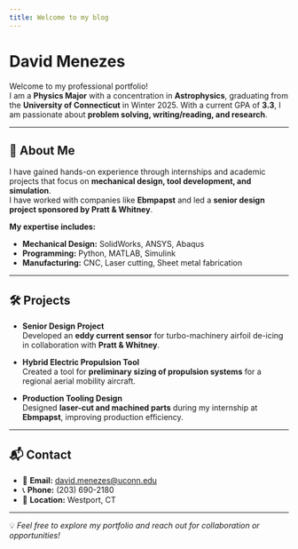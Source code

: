 ```yaml
---
title: Welcome to my blog
---
```

# David Menezes

Welcome to my professional portfolio!  
I am a **Physics Major** with a concentration in **Astrophysics**, graduating from the **University of Connecticut** in Winter 2025. With a current GPA of **3.3**, I am passionate about **problem solving, writing/reading, and research**.

---

## 🚀 About Me

I have gained hands-on experience through internships and academic projects that focus on **mechanical design, tool development, and simulation**.  
I have worked with companies like **Ebmpapst** and led a **senior design project sponsored by Pratt & Whitney**.  

**My expertise includes:**
- **Mechanical Design:** SolidWorks, ANSYS, Abaqus  
- **Programming:** Python, MATLAB, Simulink  
- **Manufacturing:** CNC, Laser cutting, Sheet metal fabrication  

---

## 🛠 Projects

- **Senior Design Project**  
  Developed an **eddy current sensor** for turbo-machinery airfoil de-icing in collaboration with **Pratt & Whitney**.

- **Hybrid Electric Propulsion Tool**  
  Created a tool for **preliminary sizing of propulsion systems** for a regional aerial mobility aircraft.

- **Production Tooling Design**  
  Designed **laser-cut and machined parts** during my internship at **Ebmpapst**, improving production efficiency.

---

## 📬 Contact

- 📧 **Email:** [david.menezes@uconn.edu](david.menezes@uconn.edu)  
- 📞 **Phone:** (203) 690-2180  
- 📍 **Location:** Westport, CT  

---

💡 *Feel free to explore my portfolio and reach out for collaboration or opportunities!*

